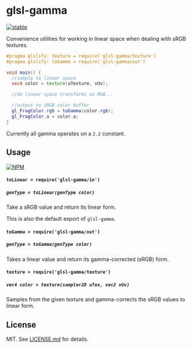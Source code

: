 # glsl-gamma

[![stable](http://badges.github.io/stability-badges/dist/stable.svg)](http://github.com/badges/stability-badges)

Convenience utilities for working in linear space when dealing with sRGB textures.

```glsl
#pragma glslify: texture = require('glsl-gamma/texture')
#pragma glslify: toGamma = require('glsl-gamma/out')

void main() {
  //sample to linear space
  vec4 color = texture(uTexture, vUv);

  //do linear space transforms on RGB...

  //output to sRGB color buffer
  gl_FragColor.rgb = toGamma(color.rgb);
  gl_FragColor.a = color.a;
}
```

Currently all gamma operates on a `2.2` constant.

## Usage

[![NPM](https://nodei.co/npm/glsl-gamma.png)](https://nodei.co/npm/glsl-gamma/)

#### `toLinear = require('glsl-gamma/in')`
##### `genType = toLinear(genType color)`

Take a sRGB value and return its linear form.

This is also the default export of `glsl-gamma`.

#### `toGamma = require('glsl-gamma/out')`
##### `genType = toGamma(genType color)`

Takes a linear value and return its gamma-corrected (sRGB) form.

#### `texture = require('glsl-gamma/texture')`
##### `vec4 color = texture(sampler2D uTex, vec2 vUv)`

Samples from the given texture and gamma-corrects the sRGB values to linear form.

## License

MIT. See [LICENSE.md](http://github.com/stackgl/glsl-gamma/blob/master/LICENSE.md) for details.
